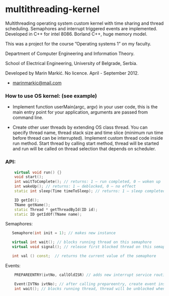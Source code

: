 # multithreading-kernel
Multithreading operating system custom kernel with time sharing and thread scheduling. Semaphores and interrupt triggered events are implemented. Developed in C++ for intel 8086.
Borland C++, huge memory model.


This was a project for the course ”Operating systems 1” on my faculty.


Department of Computer Engineering and Information Theory.


School of Electrical Engineering, University of Belgrade, Serbia.


Developed by Marin Markić. No licence. April - September 2012.
- marinmarkic@mail.com


### How to use OS kernel: (see example)

 - Implement function userMain(argc, argv) in your user code, this is the main entry point for your application, arguments are passed from command line.

 - Create other user threads by extending OS class thread. You can specify thread name, thread stack size and time slice (minimum run time before thread can be interrupted). Implement custom thread code inside run method. Start thread by calling start method, thread will be started and run will be called on thread selection that depends on scheduler. 

 ### API:
```C++
 	virtual void run() {}
 	void start();
	int waitToComplete(); // returns: 1 – run completed, 0 – woken up
	int wakeUp(); // returns: 1 – deblocked, 0 – no effect
	static int sleep(Time timeToSleep); // returns: 1 – sleep completed, 0 – woken up

	ID getId();
	TName getName(); 
  	static Thread * getThreadById(ID id);
	static ID getIdOf(TName name);
```
Semaphores:
 ```C++
	Semaphore(int init = 1); // makes new instance

	virtual int wait(); // blocks running thread on this semaphore
	virtual void signal(); // release first blocked thread on this semaphore

	int val () const;  // returns the current value of the semaphore
```
Events:
```C
	PREPAREENTRY(ivtNo, callOldISR) // adds new interrupt service routine that signals event and optionally calls old ISR. Routine is added inside system interrupt vector table, on specified entry number, ivtNo)

	Event(IVTNo ivtNo); // after calling prepareentry, create event instance
	int wait(); // blocks running thread, thread will be unblocked when any interrupt is raised on ivtNo
```
